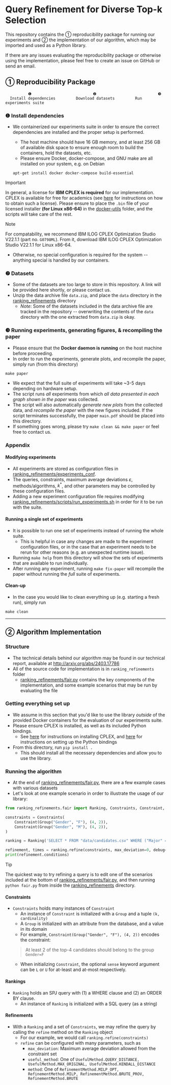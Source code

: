 # Query Refinement for Diverse Top-k Selection

This repository contains the ① reproducibility package for running our experiments and ② the implementation of our algorithm, which may be imported and used as a Python library.

If there are any issues evaluating the reproducibility package or otherwise using the implementation, please feel free to create an issue on GitHub or send an email.

## ① Reproducibility Package

```
          ❶                           ❷                           ❸                       
  Install dependencies         Download datasets         Run experiments suite
```

### ❶ Install dependencies

* We containerized our experiments suite in order to ensure the correct dependencies are installed and the proper setup is performed.
    - The host machine should have 16 GB memory, and at least 256 GB of available disk space to ensure enough room to build the containers, hold the datasets, etc.
    - Please ensure Docker, docker-compose, and GNU make are all installed on your system, e.g. on Debian

    ```apt-get install docker docker-compose build-essential```

> [!IMPORTANT]
> In general, a license for **IBM CPLEX is required** for our implementation. CPLEX is available for free for academics (see [here](https://community.ibm.com/community/user/ai-datascience/blogs/xavier-nodet1/2020/07/09/cplex-free-for-students) for instructions on how to obtain such a license). Please ensure to place the `.bin` file of your licensed installer **(for Linux x86-64)** in the [docker-utils](docker-utils) folder, and the scripts will take care of the rest.

> [!NOTE]
>  For compatability, we recommend IBM ILOG CPLEX Optimization Studio V22.1.1 (part no. `G0798ML`). From it, download IBM ILOG CPLEX Optimization Studio V22.1.1 for Linux x86-64.

* Otherwise, no special configuration is required for the system -- anything special is handled by our containers.

### ❷ Datasets

* Some of the datasets are too large to store in this repository. A link will be provided here shortly, or please contact us.
* Unzip the data archive file `data.zip`, and place the `data` directory in the [ranking_refinements](ranking_refinements) directory
    - *Note*: Some of the datasets included in the data archive file are tracked in the repository -- overwriting the contents of the `data` directory with the one extracted from `data.zip` is okay.

### ❸ Running experiments, generating figures, & recompiling the paper

* Please ensure that the **Docker daemon is running** on the host machine before proceeding.
* In order to run the experiments, generate plots, and recompile the paper, simply run (from this directory)
```shell
make paper
```
* We expect that the full suite of experiments will take ~3-5 days depending on hardware setup.
* The script runs *all* experiments from which *all data presented in each graph shown in the paper* was collected. 
* The script will also automatically *generate new plots* from the collected data, and *recompile the paper* with the new figures included. If the script terminates successfully, the paper `main.pdf` should be placed into this directory.
* If something goes wrong, please try `make clean && make paper` or feel free to contact us.

### Appendix

#### Modifying experiments

* All experiments are stored as configuration files in [ranking_refinements/experiments_conf](ranking_refinements/experiments_conf).
* The queries, constraints, maximum average deviations $\varepsilon$, methods/algorithms, $k^*$, and other parameters may be controlled by these configuration files.
* Adding a new experiment configuration file requires modifying [ranking_refinements/scripts/run_experiments.sh](ranking_refinements/scripts/run_experiments.sh) in order for it to be run with the suite.

#### Running a single set of experiments

* It is possible to run one set of experiments instead of running the whole suite.
    - This is helpful in case any changes are made to the experiment configuration files, or in the case that an experiment needs to be rerun for other reasons (e.g. an unexpected runtime issue).
* Running `make help` from this directory will show the sets of experiments that are available to run individually.
* After running any experiment, running `make fix-paper` will recompile the paper without running the *full* suite of experiments.

#### Clean-up

* In the case you would like to clean everything up (e.g. starting a fresh run), simply run
```shell
make clean
```

---

## ② Algorithm Implementation

### Structure

* The technical details behind our algorithm may be found in our technical report, available at http://arxiv.org/abs/2403.17786
* All of the source code for implementation is in `ranking_refinements` folder
    * [ranking_refinements/fair.py](ranking_refinements/fair.py) contains the key components of the implementation, and some example scenarios that may be run by evaluating the file

### Getting everything set up

* We assume in this section that you'd like to use the library *outside* of the provided Docker containers for the evaluation of our experiments suite.
* Please ensure CPLEX is installed, as well as its included Python bindings.
    - See [here](https://www.ibm.com/docs/en/icos/20.1.0?topic=cplex-installing) for instructions on installing CPLEX, and [here](https://www.ibm.com/docs/en/icos/20.1.0?topic=cplex-setting-up-python-api) for instructions on setting up the Python bindings
* From this directory, run
```pip install .```
    - This should install all the necessary dependencies and allow you to use the library.

### Running the algorithm

* At the end of [ranking_refinements/fair.py](ranking_refinements/fair.py), there are a few example cases with various datasets
* Let's look at one example scenario in order to illustrate the usage of our library:

```python
from ranking_refinements.fair import Ranking, Constraints, Constraint, Group, UsefulMethod, RefinementMethod

constraints = Constraints(
    Constraint(Group("Gender", "F"), (4, 2)),
    Constraint(Group("Gender", "M"), (4, 2)),
)

ranking = Ranking('SELECT * FROM "data/candidates.csv" WHERE ("Major" = \'CS\' OR Major = \'EE\') AND "Hours" >= 90 AND "Hours" <= 100 ORDER BY "Gpa" DESC')

refinement, times = ranking.refine(constraints, max_deviation=0, debug=True, method=RefinementMethod.MILP_OPT, useful_method=UsefulMethod.QUERY_DISTANCE)
print(refinement.conditions)
```
> [!TIP]
> The quickest way to try refining a query is to edit one of the scenarios included at the bottom of [ranking_refinements/fair.py](ranking_refinements/fair.py), and then running `python fair.py` from inside the [ranking_refinements](ranking_refinements) directory.

#### Constraints

* `Constraints` holds many instances of `Constraint`
    - An instance of `Constraint` is initialized with a `Group` and a tuple `(k, cardinality)`
    - A `Group` is initialized with an attribute from the database, and a value in its domain
    - For example, `Constraint(Group("Gender", "F"), (4, 2))` encodes the constraint:
    > At least 2 of the top-4 candidates should belong to the group `Gender=F`
    - When initializing `Constraint`, the optional `sense` keyword argument can be `L` or `U` for at-least and at-most respectively.

#### Rankings

* `Ranking` holds an SPJ query with (1) a WHERE clause and (2) an ORDER BY clause.
    - An instance of `Ranking` is initialized with a SQL query (as a string)

#### Refinements

* With a `Ranking` and a set of `Constraints`, we may refine the query by calling the `refine` method on the `Ranking` object
    - For our example, we would call `ranking.refine(constraints)`
    - `refine` can be configured with many parameters, such as
        + `max_deviation`: Maximum average deviation allowed from the constraint set
        + `useful_method`: One of `UsefulMethod.QUERY_DISTANCE, UsefulMethod.MAX_ORIGINAL, UsefulMethod.KENDALL_DISTANCE`
        + `method`: One of `RefinementMethod.MILP_OPT, RefinementMethod.MILP, RefinementMethod.BRUTE_PROV, RefinementMethod.BRUTE`

